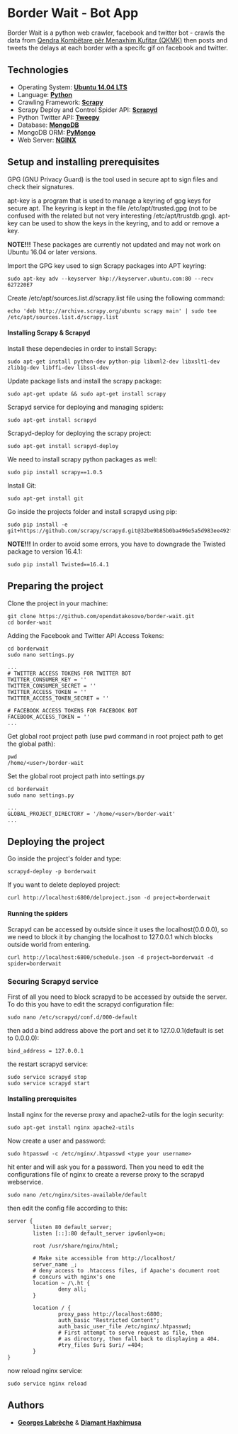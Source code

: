# Border Wait - Bot App

Border Wait is a python web crawler, facebook and twitter bot - crawls the data from [Qendra Kombëtare për Menaxhim Kufitar (QKMK)](https://mpb.rks-gov.net/QKMK.aspx) then posts and tweets the delays at each border with a specifc gif on facebook and twitter.

## Technologies
* Operating System: **[Ubuntu 14.04 LTS](https://www.ubuntu.com/)**
* Language: **[Python](https://www.python.org/)**
* Crawling Framework: **[Scrapy](http://scrapy.readthedocs.io/en/latest/)**
* Scrapy Deploy and Control Spider API: **[Scrapyd](http://scrapyd.readthedocs.io/en/latest/)**
* Python Twitter API: **[Tweepy](http://tweepy.readthedocs.io/en/v3.5.0/)**
* Database: **[MongoDB](https://www.mongodb.com/)**
* MongoDB ORM: **[PyMongo](https://api.mongodb.com/python/current/)**
* Web Server: **[NGINX](https://www.nginx.com/)**

## Setup and installing prerequisites
GPG (GNU Privacy Guard) is the tool used in secure apt to sign files and check their signatures.

apt-key is a program that is used to manage a keyring of gpg keys for secure apt. The keyring is kept in the file /etc/apt/trusted.gpg (not to be confused with the related but not very interesting  /etc/apt/trustdb.gpg). apt-key can be used to show the keys in the keyring, and to add or remove a key.

**NOTE!!!** These packages are currently not updated and may not work on Ubuntu 16.04 or later versions.

Import the GPG key used to sign Scrapy packages into APT keyring:
```
sudo apt-key adv --keyserver hkp://keyserver.ubuntu.com:80 --recv 627220E7
```
Create /etc/apt/sources.list.d/scrapy.list file using the following command:
```
echo 'deb http://archive.scrapy.org/ubuntu scrapy main' | sudo tee /etc/apt/sources.list.d/scrapy.list
```

#### Installing Scrapy & Scrapyd
Install these dependecies in order to install Scrapy:
```
sudo apt-get install python-dev python-pip libxml2-dev libxslt1-dev zlib1g-dev libffi-dev libssl-dev
```

Update package lists and install the scrapy package:
```
sudo apt-get update && sudo apt-get install scrapy
```

Scrapyd service for deploying and managing spiders:
```
sudo apt-get install scrapyd
```

Scrapyd-deploy for deploying the scrapy project:

```
sudo apt-get install scrapyd-deploy
```

We need to install scrapy python packages as well:
```
sudo pip install scrapy==1.0.5
```

Install Git:
```
sudo apt-get install git
```

Go inside the projects folder and install scrapyd using pip:
```
sudo pip install -e git+https://github.com/scrapy/scrapyd.git@32be9b85b0ba496e5a5d983ee492f1116f9cfbb9#egg=scrapyd
```

**NOTE!!!** In order to avoid some errors, you have to downgrade the Twisted package to version 16.4.1:
```
sudo pip install Twisted==16.4.1
```

## Preparing the project

Clone the project in your machine:
```
git clone https://github.com/opendatakosovo/border-wait.git
cd border-wait
```

Adding the Facebook and Twitter API Access Tokens:
```
cd borderwait
sudo nano settings.py

...
# TWITTER ACCESS TOKENS FOR TWITTER BOT
TWITTER_CONSUMER_KEY = ''
TWITTER_CONSUMER_SECRET = ''
TWITTER_ACCESS_TOKEN = ''
TWITTER_ACCESS_TOKEN_SECRET = ''

# FACEBOOK ACCESS TOKENS FOR FACEBOOK BOT
FACEBOOK_ACCESS_TOKEN = ''
...
```

Get global root project path (use pwd command in root project path to get the global path):
```
pwd
/home/<user>/border-wait
```

Set the global root project path into settings.py
```
cd borderwait
sudo nano settings.py

...
GLOBAL_PROJECT_DIRECTORY = '/home/<user>/border-wait'
...
```

## Deploying the project

Go inside the project's folder and type:
```
scrapyd-deploy -p borderwait
```

If you want to delete deployed project:
```
curl http://localhost:6800/delproject.json -d project=borderwait
```

#### Running the spiders
Scrapyd can be accessed by outside since it uses the localhost(0.0.0.0), so we need to block it by changing the localhost to 127.0.0.1 which blocks outside world from entering.
```
curl http://localhost:6800/schedule.json -d project=borderwait -d spider=borderwait
```
### Securing Scrapyd service
First of all you need to block scrapyd to be accessed by outside the server. To do this you have to edit the scrapyd configuration file:
```
sudo nano /etc/scrapyd/conf.d/000-default
```
then add a bind address above the port and set it to 127.0.0.1(default is set to 0.0.0.0):
```
bind_address = 127.0.0.1
```
the restart scrapyd service:
```
sudo service scrapyd stop
sudo service scrapyd start
```

#### Installing prerequisites

Install nginx for the reverse proxy and apache2-utils for the login security:
```
sudo apt-get install nginx apache2-utils
```
Now create a user and password:
```
sudo htpasswd -c /etc/nginx/.htpasswd <type your username>
```
hit enter and will ask you for a password.
Then you need to edit the configurations file of nginx to create a reverse proxy to the scrapyd webservice.
```
sudo nano /etc/nginx/sites-available/default
```
then edit the config file according to this:
```
server {
        listen 80 default_server;
        listen [::]:80 default_server ipv6only=on;

        root /usr/share/nginx/html;

        # Make site accessible from http://localhost/
        server_name _;
        # deny access to .htaccess files, if Apache's document root
        # concurs with nginx's one
        location ~ /\.ht {
                deny all;
        }

        location / {
                proxy_pass http://localhost:6800;
                auth_basic "Restricted Content";
                auth_basic_user_file /etc/nginx/.htpasswd;
                # First attempt to serve request as file, then
                # as directory, then fall back to displaying a 404.
                #try_files $uri $uri/ =404;
        }
}
```
now reload nginx service:
```
sudo service nginx reload
```

## Authors

* **[Georges Labrèche](https://github.com/georgeslabreche)** & **[Diamant Haxhimusa](https://github.com/diamanthaxhimusa)**
